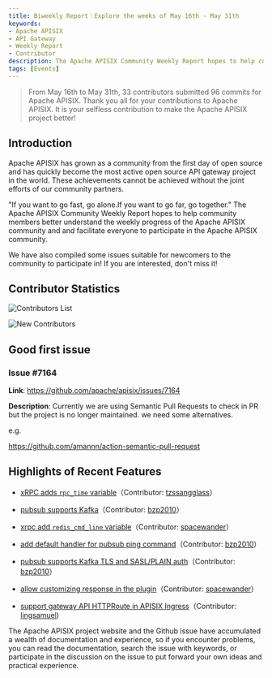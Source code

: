 ```yaml
---
title: Biweekly Report｜Explore the weeks of May 16th - May 31th
keywords:
- Apache APISIX
- API Gateway
- Weekly Report
- Contributor
description: The Apache APISIX Community Weekly Report hopes to help community members better understand the weekly progress of the Apache APISIX community and and facilitate everyone to participate in the Apache APISIX community.
tags: [Events]
---
```


> From May 16th to May 31th, 33 contributors submitted 96 commits for Apache APISIX. Thank you all for your contributions to Apache APISIX. It is your selfless contribution to make the Apache APISIX project better!

<!--truncate-->

## Introduction

Apache APISIX has grown as a community from the first day of open source and has quickly become the most active open source API gateway project in the world. These achievements cannot be achieved without the joint efforts of our community partners.

"If you want to go fast, go alone.If you want to go far, go together." The Apache APISIX Community Weekly Report hopes to help community members better understand the weekly progress of the Apache APISIX community and and facilitate everyone to participate in the Apache APISIX community.

We have also compiled some issues suitable for newcomers to the community to participate in! If you are interested, don't miss it!

## Contributor Statistics

![Contributors List](https://static.apiseven.com/2022/06/blog/174762493-6bdb893a-241d-4ae5-84e0-63e5fb0cadb4.png)

![New Contributors](https://static.apiseven.com/2022/06/blog/174762575-4de25c71-befa-422f-abb3-86547ae4480d.png)

## Good first issue

### Issue #7164

**Link**: https://github.com/apache/apisix/issues/7164

**Description**: Currently we are using Semantic Pull Requests to check in PR but the project is no longer maintained. we need some alternatives.

e.g.

https://github.com/amannn/action-semantic-pull-request

## Highlights of Recent Features

- [xRPC adds `rpc_time` variable](https://github.com/apache/apisix/pull/7040)（Contributor: [tzssangglass](https://github.com/tzssangglass)）

- [pubsub supports Kafka](https://github.com/apache/apisix/pull/7032)（Contributor: [bzp2010](https://github.com/bzp2010)）

- [xrpc add `redis_cmd_line` variable](https://github.com/apache/apisix/pull/6959)（Contributor: [spacewander](https://github.com/spacewander)）

- [add default handler for pubsub ping command](https://github.com/apache/apisix/pull/7058)（Contributor: [bzp2010](https://github.com/bzp2010)）

- [pubsub supports Kafka TLS and SASL/PLAIN auth](https://github.com/apache/apisix/pull/7046)（Contributor: [bzp2010](https://github.com/bzp2010)）

- [allow customizing response in the plugin](https://github.com/apache/apisix/pull/7128)（Contributor: [spacewander](https://github.com/spacewander)）

- [support gateway API HTTPRoute in APISIX Ingress](https://github.com/apache/apisix-ingress-controller/pull/1037)（Contributor: [lingsamuel](https://github.com/lingsamuel))

The Apache APISIX project website and the Github issue have accumulated a wealth of documentation and experience, so if you encounter problems, you can read the documentation, search the issue with keywords, or participate in the discussion on the issue to put forward your own ideas and practical experience.
